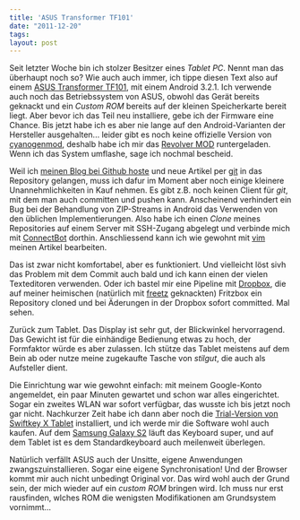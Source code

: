 ```yaml
---
title: 'ASUS Transformer TF101'
date: "2011-12-20"
tags: 
layout: post
---
```

Seit letzter Woche bin ich stolzer Besitzer eines *Tablet PC*. Nennt man das überhaupt noch so? Wie auch auch immer, ich tippe diesen Text also auf einem [ASUS Transformer TF101][1], mit einem Android 3.2.1. Ich verwende auch noch das Betriebssystem von ASUS, obwohl das Gerät bereits geknackt und ein *Custom ROM* bereits auf der kleinen Speicherkarte bereit liegt. Aber bevor ich das Teil neu installiere, gebe ich der Firmware eine Chance. Bis jetzt habe ich es aber nie lange auf den Android-Varianten der Hersteller ausgehalten... leider gibt es noch keine offizielle Version von [cyanogenmod][2], deshalb habe ich mir das [Revolver MOD][3] runtergeladen. Wenn ich das System umflashe, sage ich nochmal bescheid.

Weil ich [meinen Blog bei Github hoste][4] und neue Artikel per [git][0] in das Repository gelangen, muss ich dafur im Moment aber noch einige kleinere Unannehmlichkeiten in Kauf nehmen. Es gibt z.B. noch keinen Client für *git*, mit dem man auch committen und pushen kann. Anscheinend verhindert ein Bug bei der Behandlung von ZIP-Streams in Android das Verwenden von den üblichen Implementierungen. Also habe ich einen *Clone* meines Repositories auf einem Server mit SSH-Zugang abgelegt und verbinde mich mit [ConnectBot][5] dorthin. Anschliessend kann ich wie gewohnt mit [vim][6] meinen Artikel bearbeiten.

Das ist zwar nicht komfortabel, aber es funktioniert. Und vielleicht löst sivh das Problem mit dem Commit auch bald und ich kann einen der vielen Texteditoren verwenden. Oder ich bastel mir eine Pipeline mit [Dropbox][7], die auf meiner heimischen (natürlich mit [freetz][8] geknackten) Fritzbox ein Repository cloned und bei Äderungen in der Dropbox sofort committed. Mal sehen.

Zurück zum Tablet. Das Display ist sehr gut, der Blickwinkel hervorragend. Das Gewicht ist für die einhändige Bedienung etwas zu hoch, der Formfaktor würde es aber zulassen. Ich stütze das Tablet meistens auf dem Bein ab oder nutze meine zugekaufte Tasche von *stilgut*, die auch als Aufsteller dient.

Die Einrichtung war wie gewohnt einfach: mit meinem Google-Konto angemeldet, ein paar Minuten gewartet und schon war alles eingerichtet. Sogar ein zweites WLAN war sofort verfügbar, das wusste ich bis jetzt noch gar nicht. Nachkurzer Zeit habe ich dann aber noch die [Trial-Version von Swiftkey X Tablet][9] installiert, und ich werde mir die Software wohl auch kaufen. Auf dem [Samsung Galaxy S2][10] läuft das Keyboard super, und auf dem Tablet ist es dem Standardkeyboard auch meilenweit überlegen.

Natürlich verfällt ASUS auch der Unsitte, eigene Anwendungen zwangszuinstallieren. Sogar eine eigene Synchronisation! Und der Browser kommt mir auch nicht unbedingt Original vor. Das wird wohl auch der Grund sein, der mich wieder auf ein *custom ROM* bringen wird. Ich muss nur erst rausfinden, wlches ROM die wenigsten Modifikationen am Grundsystem vornimmt...

[0]: http://git-scm.org
[1]: http://www.asus.de/Eee/Eee_Pad/Eee_Pad_Transformer_TF101/
[2]: http://www.cyanogenmod.com/devices
[3]: http://forum.xda-developers.com/showthread.php?t=1173230&page=164
[4]: https://github.com/MoriTanosuke/moritanosuke.github.com
[5]: https://market.android.com/details?id=org.connectbot
[6]: http://vim.org
[7]: http://getdropbox.com
[8]: http://freetz.org
[9]: https://market.android.com/details?id=com.touchtype.swiftkey.tablet.trial
[10]: http://blog.kopis.de/2011/07/05/erster-eindruck-samsung-galaxy-s2-i9100/
